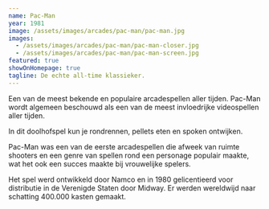 ```yaml
---
name: Pac-Man
year: 1981
image: /assets/images/arcades/pac-man/pac-man.jpg
images:
  - /assets/images/arcades/pac-man/pac-man-closer.jpg
  - /assets/images/arcades/pac-man/pac-man-screen.jpg
featured: true
showOnHomepage: true
tagline: De echte all-time klassieker.
---
```


Een van de meest bekende en populaire arcadespellen aller tijden. Pac-Man wordt algemeen beschouwd als een van de meest
invloedrijke videospellen aller tijden.

In dit doolhofspel kun je rondrennen, pellets eten en spoken ontwijken.

Pac-Man was een van de eerste arcadespellen die afweek van ruimte shooters en een genre van spellen rond een personage
populair maakte, wat het ook een succes maakte bij vrouwelijke spelers.

Het spel werd ontwikkeld door Namco en in 1980 gelicentieerd voor distributie in de Verenigde Staten door Midway. Er
werden wereldwijd naar schatting 400.000 kasten gemaakt.